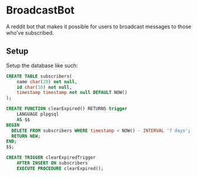 # BroadcastBot

A reddit bot that makes it possible for users
to broadcast messages to those who've subscribed.

## Setup

Setup the database like such:

```sql
CREATE TABLE subscribers(
	name char(20) not null,
	id char(10) not null,
	timestamp timestamp not null DEFAULT NOW()
);

CREATE FUNCTION clearExpired() RETURNS trigger
    LANGUAGE plpgsql
    AS $$
BEGIN
  DELETE FROM subscribers WHERE timestamp < NOW() - INTERVAL '7 days';
  RETURN NEW;
END;
$$;

CREATE TRIGGER clearExpiredTrigger
    AFTER INSERT ON subscribers
    EXECUTE PROCEDURE clearExpired();
```
